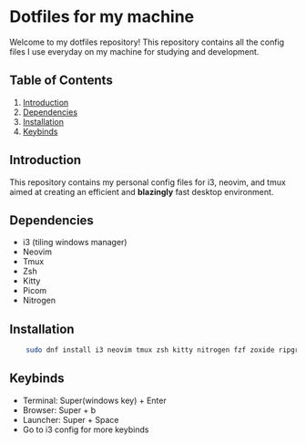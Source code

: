 # Dotfiles for my machine

Welcome to my dotfiles repository! This repository contains all the config files I use everyday on my machine for studying and development.

## Table of Contents
1. [Introduction](#introduction)
2. [Dependencies](#Dependencies)
3. [Installation](#installation)
4. [Keybinds](#keybinds)

## Introduction

This repository contains my personal config files for i3, neovim, and tmux aimed at creating an efficient and **blazingly** fast desktop environment.

## Dependencies

- i3 (tiling windows manager)
- Neovim
- Tmux
- Zsh
- Kitty
- Picom
- Nitrogen

## Installation

```sh
    sudo dnf install i3 neovim tmux zsh kitty nitrogen fzf zoxide ripgrep fd-find picom xset
```

## Keybinds

- Terminal: Super(windows key) + Enter
- Browser: Super + b
- Launcher: Super + Space
- Go to i3 config for more keybinds
